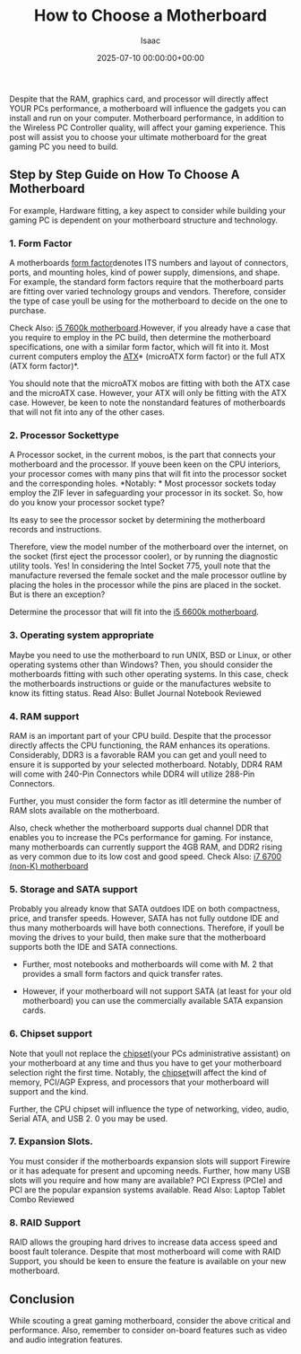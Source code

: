 ﻿---
title: How to Choose a Motherboard
description: Despite that the RAM, graphics card, and processor will directly affect YOUR PCs performance, a motherboard will influence the gadgets you can install and run...
slug: /how-to-choose-a-motherboard/
date: 2025-07-10 00:00:00+00:00
lastmod: 2025-07-10 00:00:00+03:00
author: Isaac
categories:
- Motherboards
tags:
- motherboards
- motherboard
layout: post
---

Despite that the RAM, graphics card, and processor will directly affect YOUR PCs performance, a motherboard will influence the gadgets you can install and run on your computer. Motherboard performance, in addition to the Wireless PC Controller quality, will affect your gaming experience. This post will assist you to choose your ultimate motherboard for the great gaming PC you need to build.

##  Step by Step Guide on How To Choose A Motherboard

For example, Hardware fitting, a key aspect to consider while building your gaming PC is dependent on your motherboard structure and technology.

###  1. Form Factor

A motherboards [form factor](https://en.wikipedia.org/wiki/Computer_form_factor)denotes ITS numbers and layout of connectors, ports, and mounting holes, kind of power supply, dimensions, and shape. For example, the standard form factors require that the motherboard parts are fitting over varied technology groups and vendors. Therefore, consider the type of case youll be using for the motherboard to decide on the one to purchase.

Check Also: [i5 7600k motherboard](https://pestpolicy.com/best-motherboard-for-i5-7600k/).However, if you already have a case that you require to employ in the PC build, then determine the motherboard specifications, one with a similar form factor, which will fit into it. Most current computers employ the [ATX](https://en.wikipedia.org/wiki/MicroATX)* (microATX form factor) or the full ATX (ATX form factor)*.

You should note that the microATX mobos are fitting with both the ATX case and the microATX case. However, your ATX will only be fitting with the ATX case. However, be keen to note the nonstandard features of motherboards that will not fit into any of the other cases.

###  2. Processor Sockettype

A Processor socket, in the current mobos, is the part that connects your motherboard and the processor. If youve been keen on the CPU interiors, your processor comes with many pins that will fit into the processor socket and the corresponding holes. *Notably: * Most processor sockets today employ the ZIF lever in safeguarding your processor in its socket. So, how do you know your processor socket type?

Its easy to see the processor socket by determining the motherboard records and instructions.

Therefore, view the model number of the motherboard over the internet, on the socket (first eject the processor cooler), or by running the diagnostic utility tools. Yes! In considering the Intel Socket 775, youll note that the manufacture reversed the female socket and the male processor outline by placing the holes in the processor while the pins are placed in the socket. But is there an exception?

Determine the processor that will fit into the [i5 6600k motherboard](https://pestpolicy.com/best-motherboard-for-i5-6600k/).

###  3. Operating system appropriate

Maybe you need to use the motherboard to run UNIX, BSD or Linux, or other operating systems other than Windows? Then, you should consider the motherboards fitting with such other operating systems. In this case, check the motherboards instructions or guide or the manufactures website to know its fitting status. Read Also: Bullet Journal Notebook Reviewed

###  4. RAM support

RAM is an important part of your CPU build. Despite that the processor directly affects the CPU functioning, the RAM enhances its operations. Considerably, DDR3 is a favorable RAM you can get and youll need to ensure it is supported by your selected motherboard. Notably, DDR4 RAM will come with 240-Pin Connectors while DDR4 will utilize 288-Pin Connectors.

Further, you must consider the form factor as itll determine the number of RAM slots available on the motherboard.

Also, check whether the motherboard supports dual channel DDR that enables you to increase the PCs performance for gaming. For instance, many motherboards can currently support the 4GB RAM, and DDR2 rising as very common due to its low cost and good speed. Check Also: [i7 6700 (non-K) motherboard](https://pestpolicy.com/best-motherboard-for-i7-6700/)

###  5. Storage and SATA support

Probably you already know that SATA outdoes IDE on both compactness, price, and transfer speeds. However, SATA has not fully outdone IDE and thus many motherboards will have both connections. Therefore, if youll be moving the drives to your build, then make sure that the motherboard supports both the IDE and SATA connections.

- Further, most notebooks and motherboards will come with M. 2 that provides a small form factors and quick transfer rates.

- However, if your motherboard will not support SATA (at least for your old motherboard) you can use the commercially available SATA expansion cards.

###  6. Chipset support

Note that youll not replace the [chipset](https://en.wikipedia.org/wiki/Chipset)(your PCs administrative assistant) on your motherboard at any time and thus you have to get your motherboard selection right the first time. Notably, the [chipset](https://www.intel.com/content/www/us/en/products/chipsets.html)will affect the kind of memory, PCI/AGP Express, and processors that your motherboard will support and the kind.

Further, the CPU chipset will influence the type of networking, video, audio, Serial ATA, and USB 2. 0 you may be used.

###  7. Expansion Slots.

You must consider if the motherboards expansion slots will support Firewire or it has adequate for present and upcoming needs. Further, how many USB slots will you require and how many are available? PCI Express (PCIe) and PCI are the popular expansion systems available. Read Also: Laptop Tablet Combo Reviewed

###  8. RAID Support

RAID allows the grouping hard drives to increase data access speed and boost fault tolerance. Despite that most motherboard will come with RAID Support, you should be keen to ensure the feature is available on your new motherboard.

##  Conclusion

While scouting a great gaming motherboard, consider the above critical and performance. Also, remember to consider on-board features such as video and audio integration features.

